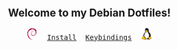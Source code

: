 <div align = center>
<h2>Welcome to my Debian Dotfiles!</h2>
&ensp;<a href="https://debian.org/"><img src="https://raw.githubusercontent.com/FJrodafo/Dotfiles/main/Configs/Linux/Assets/Debian.svg" width="24" height="24" /></a>&ensp;
&ensp;<a href="./INSTALL.md"><kbd>Install</kbd></a>&ensp;
&ensp;<a href="./KEYBINDINGS.md"><kbd>Keybindings</kbd></a>&ensp;
&ensp;<a href="https://kernel.org/"><img src="https://raw.githubusercontent.com/FJrodafo/Dotfiles/main/Configs/Linux/Assets/Linux.svg" width="24" height="24" /></a>&ensp;
</div>